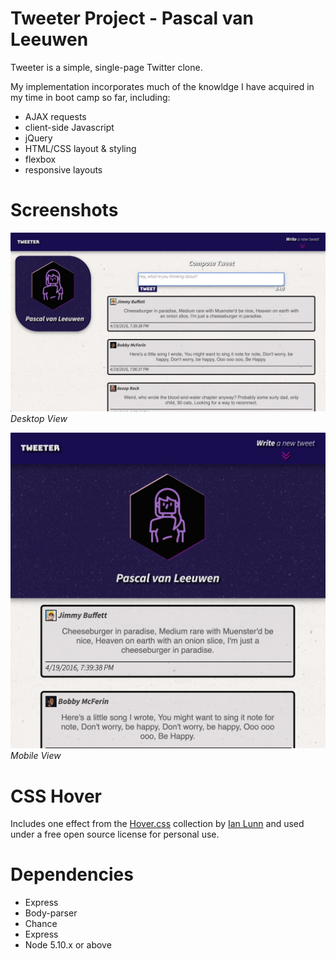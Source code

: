 # Tweeter Project - Pascal van Leeuwen

Tweeter is a simple, single-page Twitter clone.

My implementation incorporates much of the knowldge I have acquired in my time in boot camp so far, including:

- AJAX requests
- client-side Javascript
- jQuery
- HTML/CSS layout & styling
- flexbox
- responsive layouts

# Screenshots

!["Desktop View"](https://github.com/Commoddity/tweeter/blob/master/doc/tweetscreen-wide.png)
_Desktop View_

!["Mobile View"](https://github.com/Commoddity/tweeter/blob/master/doc/tweetscreen-narrow.png)
_Mobile View_

# CSS Hover
Includes one effect from the [Hover.css](https://ianlunn.github.io/Hover/) collection by [Ian Lunn](https://github.com/IanLunn) and used under a free open source license for personal use.

# Dependencies
- Express
- Body-parser
- Chance
- Express
- Node 5.10.x or above
